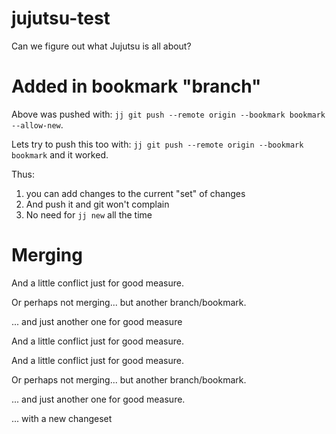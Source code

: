 # jujutsu-test

Can we figure out what Jujutsu is all about?

# Added in bookmark "branch"

Above was pushed with: `jj git push --remote origin --bookmark bookmark --allow-new`.

Lets try to push this too with: `jj git push --remote origin --bookmark bookmark` and it worked.

Thus:

1. you can add changes to the current "set" of changes
2. And push it and git won't complain
3. No need for `jj new` all the time

# Merging

And a little conflict just for good measure.

Or perhaps not merging... but another branch/bookmark.

... and just another one for good measure

And a little conflict just for good measure.

And a little conflict just for good measure.

Or perhaps not merging... but another branch/bookmark.

... and just another one for good measure.

... with a new changeset
